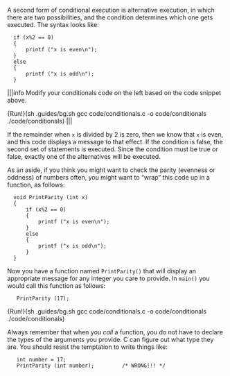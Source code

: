 A second form of conditional execution is alternative execution, in which there are two possibilities, and the condition determines which one gets executed.  The syntax looks like:

```code
  if (x%2 == 0)
  {
      printf ("x is even\n");
  } 
  else 
  {
      printf ("x is odd\n");
  }
```

|||info
Modify your conditionals code on the left based on the code snippet above.

{Run!}(sh .guides/bg.sh gcc code/conditionals.c -o code/conditionals ./code/conditionals)
|||

If the remainder when `x` is divided by 2 is zero, then we know that `x` is even, and this code displays a message to that effect.  If the condition is false, the second set of statements is executed.  Since the condition must be true or false, exactly one of the alternatives will be executed.

As an aside, if you think you might want to check the parity (evenness or oddness) of numbers often, you might want to “wrap” this code up in a function, as follows:

```code
  void PrintParity (int x) 
  {
      if (x%2 == 0) 
      {
          printf ("x is even\n");
      } 
      else 
      {
          printf ("x is odd\n");
      }
  }
```
Now you have a function named `PrintParity()` that will display an appropriate message for any integer you care to provide. In `main()` you would call this function as follows:

```code
   PrintParity (17);
```

{Run!}(sh .guides/bg.sh gcc code/conditionals.c -o code/conditionals ./code/conditionals)

Always remember that when you *call* a function, you do not have to declare the types of the arguments you provide. C can figure out what type they are.  You should resist the temptation to write things like:

```code
   int number = 17;
   PrintParity (int number);         /* WRONG!!! */
```
